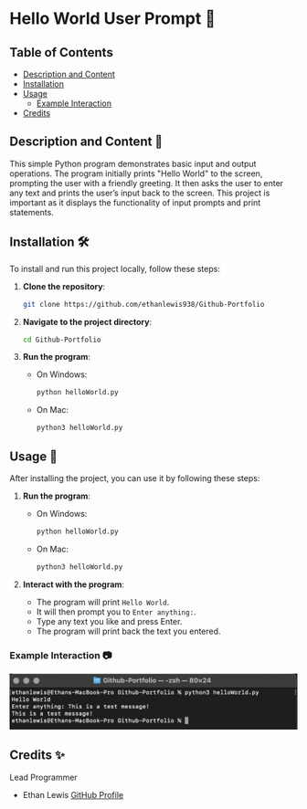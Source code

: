 # Hello World User Prompt 🎉

## Table of Contents
- [Description and Content](#description-and-content)
- [Installation](#installation)
- [Usage](#usage)
  - [Example Interaction](#example-interaction)
- [Credits](#credits)

## Description and Content 📜
This simple Python program demonstrates basic input and output operations. The program initially prints "Hello World" to the screen, prompting the user with a friendly greeting. It then asks the user to enter any text and prints the user’s input back to the screen. This project is important as it displays the functionality of input prompts and print statements.

## Installation 🛠️
To install and run this project locally, follow these steps:

1. **Clone the repository**:
    ```sh
    git clone https://github.com/ethanlewis938/Github-Portfolio
    ```

2. **Navigate to the project directory**:
    ```sh
    cd Github-Portfolio
    ```

3. **Run the program**:
    - On Windows:
      ```sh
      python helloWorld.py
      ```
    - On Mac:
      ```sh
      python3 helloWorld.py
      ```

## Usage 🚀
After installing the project, you can use it by following these steps:

1. **Run the program**:
    - On Windows:
      ```sh
      python helloWorld.py
      ```
    - On Mac:
      ```sh
      python3 helloWorld.py
      ```

2. **Interact with the program**:
    - The program will print `Hello World`.
    - It will then prompt you to `Enter anything:`.
    - Type any text you like and press Enter.
    - The program will print back the text you entered.

### Example Interaction 📷
![Program Screenshot](images/programRun.png)

## Credits ✨
Lead Programmer
- Ethan Lewis [GitHub Profile](https://github.com/ethanlewis938/)